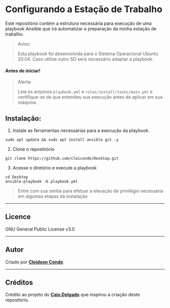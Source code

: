 # Configurando a Estação de Trabalho

Este repositório contém a estrutura necessária para execução de uma playbook Ansible que irá automatizar a preparação da minha estação de trabalho.

>Aviso:
>
>Esta playbook foi desenvolvida para o Sistema Operacional Ubuntu 20.04. Caso utilize outro SO será necessário adaptar a playbook.

#### **Antes de iniciar**!
>Alerta:
>
>Leia os arquivos ```playbook.yml``` e ```roles/install/tasks/main.yml``` e certifique-se de que entendeu sua execução antes de aplicar em sua máquina.

## Instalação:

1. Instale as ferramentas necessárias para a execução da playbook.
```Shell
sudo apt update && sudo apt install ansible git -y
```

2. Clone o repostirório
```Shell
git clone https://github.com/cleiconde/Desktop.git
```

3. Acesse o diretório <Desktop> e execute a playbook
```Shell
cd Desktop
ansible-playbook -K playbook.yml
```
>Entre com sua senha para efetuar a elevação de privilégio necessária em algumas etapas da instalação

___

## Licence

GNU General Public License v3.0

___

## Autor
Criado por **[Cleidson Conde](https://www.linkedin.com/in/cleidson-conde)**.


___

## Créditos
Crédito ao projeto do **[Caio Delgado](https://github.com/caiodelgadonew)** que inspirou a criação deste repositório. 
